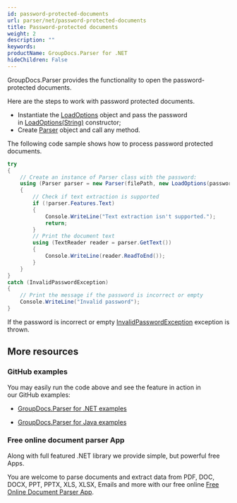 ```yaml
---
id: password-protected-documents
url: parser/net/password-protected-documents
title: Password-protected documents
weight: 2
description: ""
keywords: 
productName: GroupDocs.Parser for .NET
hideChildren: False
---
```

GroupDocs.Parser provides the functionality to open the password-protected documents.

Here are the steps to work with password protected documents.

*   Instantiate the [LoadOptions](https://apireference.groupdocs.com/net/parser/groupdocs.parser.options/loadoptions) object and pass the password in [LoadOptions(String)](https://apireference.groupdocs.com/net/parser/groupdocs.parser.options/loadoptions/constructors/4) constructor;
*   Create [Parser](https://apireference.groupdocs.com/net/parser/groupdocs.parser/parser) object and call any method.

The following code sample shows how to process password protected documents.

```csharp
try
{
    // Create an instance of Parser class with the password:
    using (Parser parser = new Parser(filePath, new LoadOptions(password)))
    {
        // Check if text extraction is supported
        if (!parser.Features.Text)
        {
            Console.WriteLine("Text extraction isn't supported.");
            return;
        }
        // Print the document text
        using (TextReader reader = parser.GetText())
        {
            Console.WriteLine(reader.ReadToEnd());
        }
    }
}
catch (InvalidPasswordException)
{
    // Print the message if the password is incorrect or empty
    Console.WriteLine("Invalid password");
}

```

If the password is incorrect or empty [InvalidPasswordException](https://apireference.groupdocs.com/net/parser/groupdocs.parser.exceptions/invalidpasswordexception) exception is thrown.

## More resources

### GitHub examples

You may easily run the code above and see the feature in action in our GitHub examples:

*   [GroupDocs.Parser for .NET examples](https://github.com/groupdocs-parser/GroupDocs.Parser-for-.NET)
    
*   [GroupDocs.Parser for Java examples](https://github.com/groupdocs-parser/GroupDocs.Parser-for-Java)
    

### Free online document parser App

Along with full featured .NET library we provide simple, but powerful free Apps.

You are welcome to parse documents and extract data from PDF, DOC, DOCX, PPT, PPTX, XLS, XLSX, Emails and more with our free online [Free Online Document Parser App](https://products.groupdocs.app/parser).
